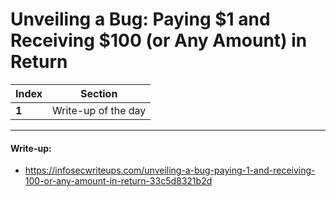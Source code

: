 # Unveiling a Bug: Paying $1 and Receiving $100 (or Any Amount) in Return

Index | Section
--- | ---
**1** | Write-up of the day

___


#### Write-up: 

* https://infosecwriteups.com/unveiling-a-bug-paying-1-and-receiving-100-or-any-amount-in-return-33c5d8321b2d

